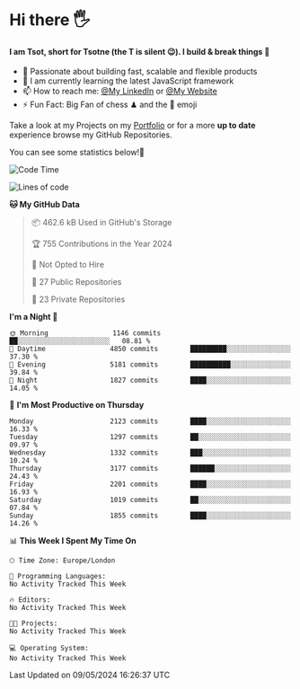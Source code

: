 # Hi there :raised_hand_with_fingers_splayed:
#### I am Tsot, short for Tsotne (the T is silent :wink:). I build & break things :space_invader:
- :telescope: Passionate about building fast, scalable and flexible products
- :seedling: I am currently learning the latest JavaScript framework 
- :mailbox: How to reach me: [@My LinkedIn](https://www.linkedin.com/in/tsotne-gvadzabia/) or [@My Website](https://tsotne.co.uk/contact)
- :zap: Fun Fact: Big Fan of chess ♟ and the 👾 emoji

Take a look at my Projects on my [Portfolio](https://tsotne.co.uk/) or for a more **up to date** experience browse my GitHub Repositories.

You can see some statistics below!:space_invader:
<!--START_SECTION:waka-->
![Code Time](http://img.shields.io/badge/Code%20Time-761%20hrs%202%20mins-blue)

![Lines of code](https://img.shields.io/badge/From%20Hello%20World%20I%27ve%20Written-5.6%20million%20lines%20of%20code-blue)

**🐱 My GitHub Data** 

> 📦 462.6 kB Used in GitHub's Storage 
 > 
> 🏆 755 Contributions in the Year 2024
 > 
> 🚫 Not Opted to Hire
 > 
> 📜 27 Public Repositories 
 > 
> 🔑 23 Private Repositories 
 > 
**I'm a Night 🦉** 

```text
🌞 Morning                1146 commits        ██░░░░░░░░░░░░░░░░░░░░░░░   08.81 % 
🌆 Daytime                4850 commits        █████████░░░░░░░░░░░░░░░░   37.30 % 
🌃 Evening                5181 commits        ██████████░░░░░░░░░░░░░░░   39.84 % 
🌙 Night                  1827 commits        ████░░░░░░░░░░░░░░░░░░░░░   14.05 % 
```
📅 **I'm Most Productive on Thursday** 

```text
Monday                   2123 commits        ████░░░░░░░░░░░░░░░░░░░░░   16.33 % 
Tuesday                  1297 commits        ██░░░░░░░░░░░░░░░░░░░░░░░   09.97 % 
Wednesday                1332 commits        ███░░░░░░░░░░░░░░░░░░░░░░   10.24 % 
Thursday                 3177 commits        ██████░░░░░░░░░░░░░░░░░░░   24.43 % 
Friday                   2201 commits        ████░░░░░░░░░░░░░░░░░░░░░   16.93 % 
Saturday                 1019 commits        ██░░░░░░░░░░░░░░░░░░░░░░░   07.84 % 
Sunday                   1855 commits        ████░░░░░░░░░░░░░░░░░░░░░   14.26 % 
```


📊 **This Week I Spent My Time On** 

```text
🕑︎ Time Zone: Europe/London

💬 Programming Languages: 
No Activity Tracked This Week

🔥 Editors: 
No Activity Tracked This Week

🐱‍💻 Projects: 
No Activity Tracked This Week

💻 Operating System: 
No Activity Tracked This Week
```


 Last Updated on 09/05/2024 16:26:37 UTC
<!--END_SECTION:waka-->
